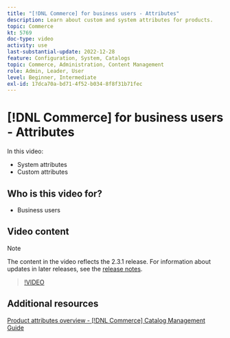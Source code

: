 ```yaml
---
title: "[!DNL Commerce] for business users - Attributes"
description: Learn about custom and system attributes for products.
topic: Commerce
kt: 5769
doc-type: video
activity: use
last-substantial-update: 2022-12-28
feature: Configuration, System, Catalogs
topic: Commerce, Administration, Content Management
role: Admin, Leader, User
level: Beginner, Intermediate
exl-id: 17dca70a-bd71-4f52-b034-8f8f31b71fec
---
```

# [!DNL Commerce] for business users - Attributes

In this video:

- System attributes
- Custom attributes

## Who is this video for?

- Business users

## Video content

>[!NOTE]
>
>The content in the video reflects the 2.3.1 release. For information about updates in later releases, see the [release notes](https://experienceleague.adobe.com/docs/commerce-operations/release/notes/overview.html).

>[!VIDEO](https://video.tv.adobe.com/v/35954?quality=12&learn=on)

## Additional resources

[Product attributes overview - [!DNL Commerce] Catalog Management Guide](https://experienceleague.adobe.com/docs/commerce-admin/catalog/product-attributes/product-attributes.html)
